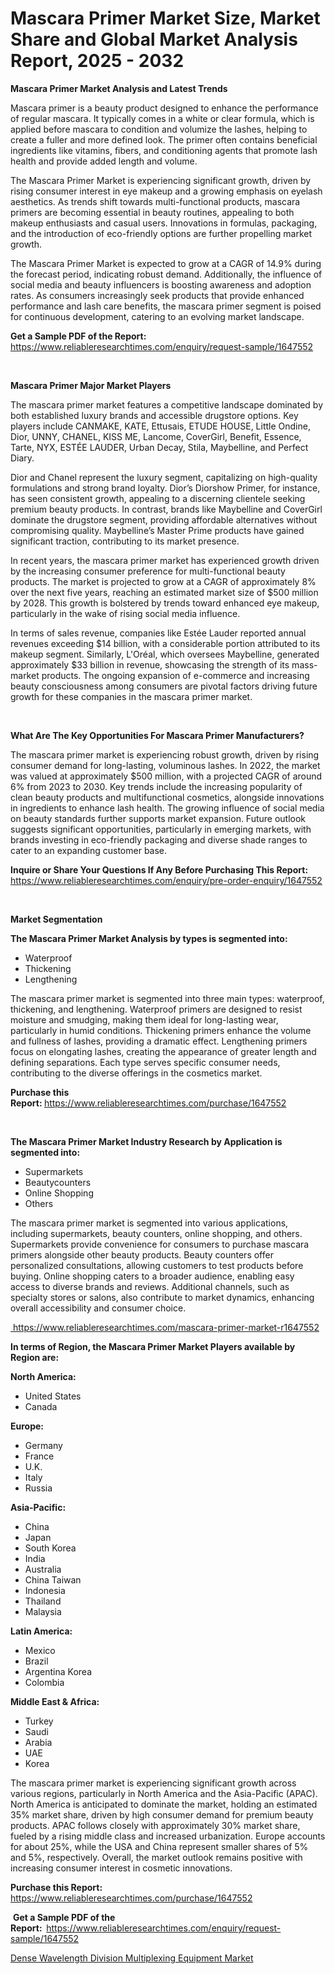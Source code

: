 <p><h1>Mascara Primer Market Size, Market Share and Global Market Analysis Report, 2025 - 2032</h1></p><p><strong>Mascara Primer Market Analysis and Latest Trends</strong></p>
<p><p>Mascara primer is a beauty product designed to enhance the performance of regular mascara. It typically comes in a white or clear formula, which is applied before mascara to condition and volumize the lashes, helping to create a fuller and more defined look. The primer often contains beneficial ingredients like vitamins, fibers, and conditioning agents that promote lash health and provide added length and volume.</p><p>The Mascara Primer Market is experiencing significant growth, driven by rising consumer interest in eye makeup and a growing emphasis on eyelash aesthetics. As trends shift towards multi-functional products, mascara primers are becoming essential in beauty routines, appealing to both makeup enthusiasts and casual users. Innovations in formulas, packaging, and the introduction of eco-friendly options are further propelling market growth.</p><p>The Mascara Primer Market is expected to grow at a CAGR of 14.9% during the forecast period, indicating robust demand. Additionally, the influence of social media and beauty influencers is boosting awareness and adoption rates. As consumers increasingly seek products that provide enhanced performance and lash care benefits, the mascara primer segment is poised for continuous development, catering to an evolving market landscape.</p></p>
<p><strong>Get a Sample PDF of the Report:&nbsp;</strong> <a href="https://www.reliableresearchtimes.com/enquiry/request-sample/1647552?utm_campaign=2475&utm_medium=2&utm_source=Github&utm_content=ia&utm_term=28022025&utm_id=mascara-primer">https://www.reliableresearchtimes.com/enquiry/request-sample/1647552</a></p>
<p>&nbsp;</p>
<p><strong>Mascara Primer Major Market Players</strong></p>
<p><p>The mascara primer market features a competitive landscape dominated by both established luxury brands and accessible drugstore options. Key players include CANMAKE, KATE, Ettusais, ETUDE HOUSE, Little Ondine, Dior, UNNY, CHANEL, KISS ME, Lancome, CoverGirl, Benefit, Essence, Tarte, NYX, ESTÉE LAUDER, Urban Decay, Stila, Maybelline, and Perfect Diary.</p><p>Dior and Chanel represent the luxury segment, capitalizing on high-quality formulations and strong brand loyalty. Dior’s Diorshow Primer, for instance, has seen consistent growth, appealing to a discerning clientele seeking premium beauty products. In contrast, brands like Maybelline and CoverGirl dominate the drugstore segment, providing affordable alternatives without compromising quality. Maybelline’s Master Prime products have gained significant traction, contributing to its market presence.</p><p>In recent years, the mascara primer market has experienced growth driven by the increasing consumer preference for multi-functional beauty products. The market is projected to grow at a CAGR of approximately 8% over the next five years, reaching an estimated market size of $500 million by 2028. This growth is bolstered by trends toward enhanced eye makeup, particularly in the wake of rising social media influence.</p><p>In terms of sales revenue, companies like Estée Lauder reported annual revenues exceeding $14 billion, with a considerable portion attributed to its makeup segment. Similarly, L'Oréal, which oversees Maybelline, generated approximately $33 billion in revenue, showcasing the strength of its mass-market products. The ongoing expansion of e-commerce and increasing beauty consciousness among consumers are pivotal factors driving future growth for these companies in the mascara primer market.</p></p>
<p>&nbsp;</p>
<p><strong>What Are The Key Opportunities For Mascara Primer Manufacturers?</strong></p>
<p><p>The mascara primer market is experiencing robust growth, driven by rising consumer demand for long-lasting, voluminous lashes. In 2022, the market was valued at approximately $500 million, with a projected CAGR of around 6% from 2023 to 2030. Key trends include the increasing popularity of clean beauty products and multifunctional cosmetics, alongside innovations in ingredients to enhance lash health. The growing influence of social media on beauty standards further supports market expansion. Future outlook suggests significant opportunities, particularly in emerging markets, with brands investing in eco-friendly packaging and diverse shade ranges to cater to an expanding customer base.</p></p>
<p><strong>Inquire or Share Your Questions If Any Before Purchasing This Report:</strong> <a href="https://www.reliableresearchtimes.com/enquiry/pre-order-enquiry/1647552?utm_campaign=2475&utm_medium=2&utm_source=Github&utm_content=ia&utm_term=28022025&utm_id=mascara-primer">https://www.reliableresearchtimes.com/enquiry/pre-order-enquiry/1647552</a></p>
<p>&nbsp;</p>
<p><strong>Market Segmentation</strong></p>
<p><strong>The Mascara Primer Market Analysis by types is segmented into:</strong></p>
<p><ul><li>Waterproof</li><li>Thickening</li><li>Lengthening</li></ul></p>
<p><p>The mascara primer market is segmented into three main types: waterproof, thickening, and lengthening. Waterproof primers are designed to resist moisture and smudging, making them ideal for long-lasting wear, particularly in humid conditions. Thickening primers enhance the volume and fullness of lashes, providing a dramatic effect. Lengthening primers focus on elongating lashes, creating the appearance of greater length and defining separations. Each type serves specific consumer needs, contributing to the diverse offerings in the cosmetics market.</p></p>
<p><strong>Purchase this Report:&nbsp;</strong><a href="https://www.reliableresearchtimes.com/purchase/1647552?utm_campaign=2475&utm_medium=2&utm_source=Github&utm_content=ia&utm_term=28022025&utm_id=mascara-primer">https://www.reliableresearchtimes.com/purchase/1647552</a></p>
<p>&nbsp;</p>
<p><strong>The Mascara Primer Market Industry Research by Application is segmented into:</strong></p>
<p><ul><li>Supermarkets</li><li>Beautycounters</li><li>Online Shopping</li><li>Others</li></ul></p>
<p><p>The mascara primer market is segmented into various applications, including supermarkets, beauty counters, online shopping, and others. Supermarkets provide convenience for consumers to purchase mascara primers alongside other beauty products. Beauty counters offer personalized consultations, allowing customers to test products before buying. Online shopping caters to a broader audience, enabling easy access to diverse brands and reviews. Additional channels, such as specialty stores or salons, also contribute to market dynamics, enhancing overall accessibility and consumer choice.</p></p>
<p><a href="https://www.reliableresearchtimes.com/mascara-primer-market-r1647552?utm_campaign=2475&utm_medium=2&utm_source=Github&utm_content=ia&utm_term=28022025&utm_id=mascara-primer">&nbsp;https://www.reliableresearchtimes.com/mascara-primer-market-r1647552</a></p>
<p><strong>In terms of Region, the Mascara Primer Market Players available by Region are:</strong></p>
<p>
    <p> <strong> North America: </strong>
        <ul>
            <li>United States</li>
            <li>Canada</li>
        </ul>
        </p> 
    <p> <strong> Europe: </strong>
        <ul>
            <li>Germany</li>
            <li>France</li>
            <li>U.K.</li>
            <li>Italy</li>
            <li>Russia</li>
        </ul>
        </p> 
    <p> <strong> Asia-Pacific: </strong>
        <ul>
            <li>China</li>
            <li>Japan</li>
            <li>South Korea</li>
            <li>India</li>
            <li>Australia</li>
            <li>China Taiwan</li>
            <li>Indonesia</li>
            <li>Thailand</li>
            <li>Malaysia</li>
        </ul>
        </p> 
    <p> <strong> Latin America: </strong>
        <ul>
            <li>Mexico</li>
            <li>Brazil</li>
            <li>Argentina Korea</li>
            <li>Colombia</li>
        </ul>
        </p> 
    <p> <strong> Middle East & Africa: </strong>
        <ul>
            <li>Turkey</li>
            <li>Saudi</li>
            <li>Arabia</li>
            <li>UAE</li>
            <li>Korea</li>
        </ul>
    </p>
    </p>
<p><p>The mascara primer market is experiencing significant growth across various regions, particularly in North America and the Asia-Pacific (APAC). North America is anticipated to dominate the market, holding an estimated 35% market share, driven by high consumer demand for premium beauty products. APAC follows closely with approximately 30% market share, fueled by a rising middle class and increased urbanization. Europe accounts for about 25%, while the USA and China represent smaller shares of 5% and 5%, respectively. Overall, the market outlook remains positive with increasing consumer interest in cosmetic innovations.</p></p>
<p><strong>Purchase this Report: </strong><a href="https://www.reliableresearchtimes.com/purchase/1647552?utm_campaign=2475&utm_medium=2&utm_source=Github&utm_content=ia&utm_term=28022025&utm_id=mascara-primer">https://www.reliableresearchtimes.com/purchase/1647552</a></p>
<p>&nbsp;<strong>Get a Sample PDF of the Report:&nbsp;&nbsp;</strong><a href="https://www.reliableresearchtimes.com/enquiry/request-sample/1647552?utm_campaign=2475&utm_medium=2&utm_source=Github&utm_content=ia&utm_term=28022025&utm_id=mascara-primer">https://www.reliableresearchtimes.com/enquiry/request-sample/1647552</a></p>
<p><strong></strong></p>
<p><p><a href="https://github.com/iroldilom/Market-Research-Report-List-1/blob/main/dense-wavelength-division-multiplexing-equipment-market.md?utm_campaign=2475&utm_medium=2&utm_source=Github&utm_content=ia&utm_term=28022025&utm_id=mascara-primer">Dense Wavelength Division Multiplexing Equipment Market</a></p></p>